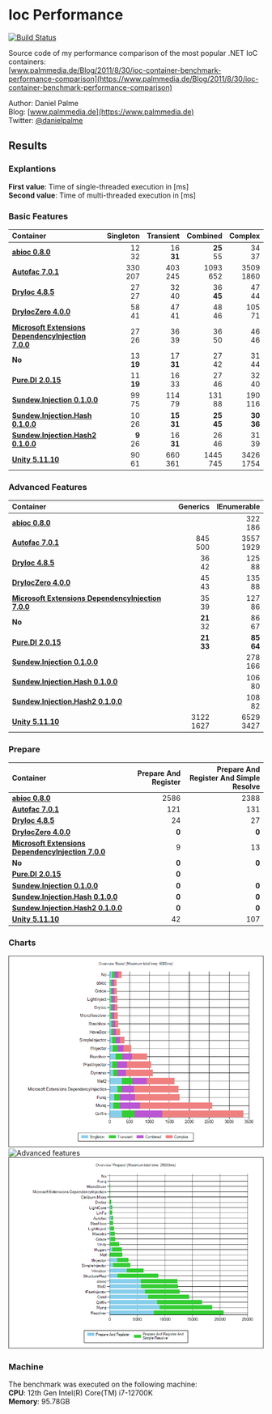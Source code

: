 # Ioc Performance

[![Build Status](https://github.com/danielpalme/IocPerformance/workflows/Smoketest/badge.svg)](https://github.com/danielpalme/IocPerformance/workflows/Smoketest/badge.svg)

Source code of my performance comparison of the most popular .NET IoC containers:  
[www.palmmedia.de/Blog/2011/8/30/ioc-container-benchmark-performance-comparison](https://www.palmmedia.de/Blog/2011/8/30/ioc-container-benchmark-performance-comparison)

Author: Daniel Palme  
Blog: [www.palmmedia.de](https://www.palmmedia.de)  
Twitter: [@danielpalme](https://twitter.com/danielpalme)  

## Results
### Explantions
**First value**: Time of single-threaded execution in [ms]  
**Second value**: Time of multi-threaded execution in [ms]  
### Basic Features
|**Container**|**Singleton**|**Transient**|**Combined**|**Complex**|
|:------------|------------:|------------:|-----------:|----------:|
|**[abioc 0.8.0](https://github.com/JSkimming/abioc)**|12<br/>32|16<br/>**31**|**25**<br/>55|34<br/>37|
|**[Autofac 7.0.1](https://github.com/autofac/Autofac)**|330<br/>207|403<br/>245|1093<br/>652|3509<br/>1860|
|**[DryIoc 4.8.5](https://github.com/dadhi/DryIoc)**|27<br/>27|32<br/>40|36<br/>**45**|47<br/>44|
|**[DryIocZero 4.0.0](https://github.com/dadhi/DryIoc)**|58<br/>41|47<br/>41|48<br/>46|105<br/>71|
|**[Microsoft Extensions DependencyInjection 7.0.0](https://github.com/aspnet/Extensions)**|27<br/>26|36<br/>39|36<br/>50|46<br/>46|
|**No**|13<br/>**19**|17<br/>**31**|27<br/>42|31<br/>44|
|**[Pure.DI 2.0.15](https://github.com/DevTeam/Pure.DI)**|11<br/>**19**|16<br/>33|27<br/>46|32<br/>40|
|**[Sundew.Injection 0.1.0.0](Sundew.Injection)**|99<br/>75|114<br/>79|131<br/>88|190<br/>116|
|**[Sundew.Injection.Hash 0.1.0.0](Sundew.Injection.Hash)**|10<br/>26|**15**<br/>**31**|**25**<br/>**45**|**30**<br/>**36**|
|**[Sundew.Injection.Hash2 0.1.0.0](Sundew.Injection.Hash2)**|**9**<br/>26|16<br/>**31**|26<br/>46|31<br/>39|
|**[Unity 5.11.10](https://github.com/unitycontainer/unity)**|90<br/>61|660<br/>361|1445<br/>745|3426<br/>1754|
### Advanced Features
|**Container**|**Generics**|**IEnumerable**|
|:------------|-----------:|--------------:|
|**[abioc 0.8.0](https://github.com/JSkimming/abioc)**|<br/>|322<br/>186|
|**[Autofac 7.0.1](https://github.com/autofac/Autofac)**|845<br/>500|3557<br/>1929|
|**[DryIoc 4.8.5](https://github.com/dadhi/DryIoc)**|36<br/>42|125<br/>88|
|**[DryIocZero 4.0.0](https://github.com/dadhi/DryIoc)**|45<br/>43|135<br/>88|
|**[Microsoft Extensions DependencyInjection 7.0.0](https://github.com/aspnet/Extensions)**|35<br/>39|127<br/>86|
|**No**|**21**<br/>32|86<br/>67|
|**[Pure.DI 2.0.15](https://github.com/DevTeam/Pure.DI)**|**21**<br/>**33**|**85**<br/>**64**|
|**[Sundew.Injection 0.1.0.0](Sundew.Injection)**|<br/>|278<br/>166|
|**[Sundew.Injection.Hash 0.1.0.0](Sundew.Injection.Hash)**|<br/>|106<br/>80|
|**[Sundew.Injection.Hash2 0.1.0.0](Sundew.Injection.Hash2)**|<br/>|108<br/>82|
|**[Unity 5.11.10](https://github.com/unitycontainer/unity)**|3122<br/>1627|6529<br/>3427|
### Prepare
|**Container**|**Prepare And Register**|**Prepare And Register And Simple Resolve**|
|:------------|-----------------------:|------------------------------------------:|
|**[abioc 0.8.0](https://github.com/JSkimming/abioc)**|2586<br/>|2388<br/>|
|**[Autofac 7.0.1](https://github.com/autofac/Autofac)**|121<br/>|131<br/>|
|**[DryIoc 4.8.5](https://github.com/dadhi/DryIoc)**|24<br/>|27<br/>|
|**[DryIocZero 4.0.0](https://github.com/dadhi/DryIoc)**|**0**<br/>|**0**<br/>|
|**[Microsoft Extensions DependencyInjection 7.0.0](https://github.com/aspnet/Extensions)**|9<br/>|13<br/>|
|**No**|**0**<br/>|**0**<br/>|
|**[Pure.DI 2.0.15](https://github.com/DevTeam/Pure.DI)**|**0**<br/>|<br/>|
|**[Sundew.Injection 0.1.0.0](Sundew.Injection)**|**0**<br/>|**0**<br/>|
|**[Sundew.Injection.Hash 0.1.0.0](Sundew.Injection.Hash)**|**0**<br/>|**0**<br/>|
|**[Sundew.Injection.Hash2 0.1.0.0](Sundew.Injection.Hash2)**|**0**<br/>|**0**<br/>|
|**[Unity 5.11.10](https://github.com/unitycontainer/unity)**|42<br/>|107<br/>|
### Charts
![Basic features](https://raw.githubusercontent.com/danielpalme/IocPerformance/master/docs/img/Overview_Basic_Fast.png)
![Advanced features](https://raw.githubusercontent.com/danielpalme/IocPerformance/master/docs/img/Overview_Advanced_Fast.png)
![Prepare](https://raw.githubusercontent.com/danielpalme/IocPerformance/master/docs/img/Overview_Prepare_Fast.png)
### Machine
The benchmark was executed on the following machine:  
**CPU**: 12th Gen Intel(R) Core(TM) i7-12700K  
**Memory**: 95.78GB
